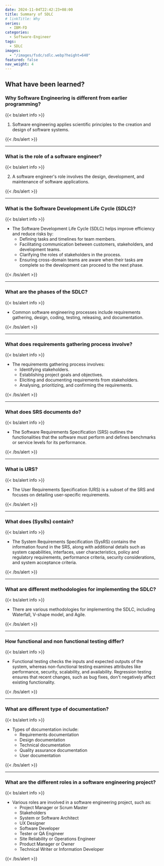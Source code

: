 ```yaml
---
date: 2024-11-04T22:42:23+08:00
title: Summary of SDLC
# linkTitle: Why 
series:
  - IBM-FD
categories:
  - Software-Engineer
tags:
  - SDLC
images:
  - "/images/fsdc/sdlc.webp?height=640"
featured: false
nav_weight: 4
---
```


## What have been learned?

### Why Software Engineering is different from earlier programming?

{{< bs/alert info >}}

1. Software engineering applies scientific principles to the creation and design of software systems.

{{< /bs/alert >}}

---

### What is the role of a software engineer?

{{< bs/alert info >}}

2. A software engineer's role involves the design, development, and maintenance of software applications.

{{< /bs/alert >}}

---

### What is the Software Development Life Cycle (SDLC)?

{{< bs/alert info >}}

- The Software Development Life Cycle (SDLC) helps improve efficiency and reduce risks by:
    - Defining tasks and timelines for team members.
    - Facilitating communication between customers, stakeholders, and development teams.
    - Clarifying the roles of stakeholders in the process.
    - Ensuring cross-domain teams are aware when their tasks are complete so the development can proceed to the next phase.

{{< /bs/alert >}}

---

### What are the phases of the SDLC?

{{< bs/alert info >}}

- Common software engineering processes include requirements gathering, design, coding, testing, releasing, and documentation.

{{< /bs/alert >}}

---

### What does requirements gathering process involve?

{{< bs/alert info >}}

- The requirements gathering process involves:
    - Identifying stakeholders.
    - Establishing project goals and objectives.
    - Eliciting and documenting requirements from stakeholders.
    - Analysing, prioritizing, and confirming the requirements.

{{< /bs/alert >}}

---

### What does SRS documents do?

{{< bs/alert info >}}

- The Software Requirements Specification (SRS) outlines the functionalities that the software must perform and defines benchmarks or service levels for its performance.

{{< /bs/alert >}}

---

### What is URS?

{{< bs/alert info >}}

- The User Requirements Specification (URS) is a subset of the SRS and focuses on detailing user-specific requirements.

{{< /bs/alert >}}

---

### What does (SysRs) contain?

{{< bs/alert info >}}

- The System Requirements Specification (SysRS) contains the information found in the SRS, along with additional details such as system capabilities, interfaces, user characteristics, policy and regulatory requirements, performance criteria, security considerations, and system acceptance criteria.

{{< /bs/alert >}}

---

### What are different methodologies for implementing the SDLC?

{{< bs/alert info >}}

- There are various methodologies for implementing the SDLC, including Waterfall, V-shape model, and Agile.

{{< /bs/alert >}}

---

### How functional and non functional testing differ?

{{< bs/alert info >}}

- Functional testing checks the inputs and expected outputs of the system, whereas non-functional testing examines attributes like performance, security, scalability, and availability. Regression testing ensures that recent changes, such as bug fixes, don't negatively affect existing functionality.

{{< /bs/alert >}}

---

### What are different type of documentation?

{{< bs/alert info >}}

- Types of documentation include:
    - Requirements documentation
    - Design documentation
    - Technical documentation
    - Quality assurance documentation
    - User documentation

{{< /bs/alert >}}

---

### What are the different roles in a software engineering project?

{{< bs/alert info >}}

- Various roles are involved in a software engineering project, such as:
    - Project Manager or Scrum Master
    - Stakeholders
    - System or Software Architect
    - UX Designer
    - Software Developer
    - Tester or QA Engineer
    - Site Reliability or Operations Engineer
    - Product Manager or Owner
    - Technical Writer or Information Developer

{{< /bs/alert >}}

